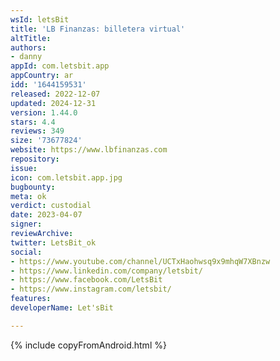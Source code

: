 ```yaml
---
wsId: letsBit
title: 'LB Finanzas: billetera virtual'
altTitle: 
authors:
- danny
appId: com.letsbit.app
appCountry: ar
idd: '1644159531'
released: 2022-12-07
updated: 2024-12-31
version: 1.44.0
stars: 4.4
reviews: 349
size: '73677824'
website: https://www.lbfinanzas.com
repository: 
issue: 
icon: com.letsbit.app.jpg
bugbounty: 
meta: ok
verdict: custodial
date: 2023-04-07
signer: 
reviewArchive: 
twitter: LetsBit_ok
social:
- https://www.youtube.com/channel/UCTxHaohwsq9x9mhqW7XBnzw
- https://www.linkedin.com/company/letsbit/
- https://www.facebook.com/LetsBit
- https://www.instagram.com/letsbit/
features: 
developerName: Let'sBit

---
```


{% include copyFromAndroid.html %}

